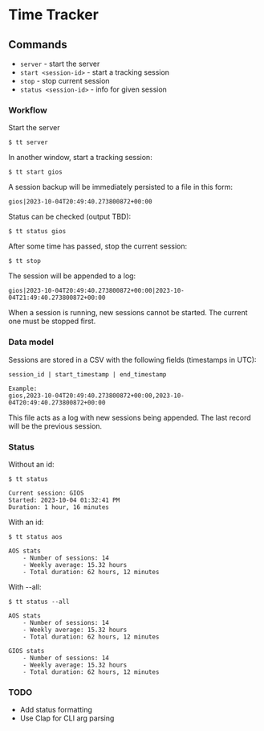 # Time Tracker

## Commands
* `server` - start the server
* `start <session-id>` - start a tracking session
* `stop` - stop current session
* `status <session-id>` - info for given session

### Workflow
Start the server
```
$ tt server
```
In another window, start a tracking session:
```
$ tt start gios
```
A session backup will be immediately persisted to a file in this form:
```
gios|2023-10-04T20:49:40.273800872+00:00
```
Status can be checked (output TBD):
```
$ tt status gios
```
After some time has passed, stop the current session:
```
$ tt stop
```
The session will be appended to a log:
```
gios|2023-10-04T20:49:40.273800872+00:00|2023-10-04T21:49:40.273800872+00:00
```
When a session is running, new sessions cannot be started. The current one must be stopped first.

### Data model
Sessions are stored in a CSV with the following fields (timestamps in UTC):
```
session_id | start_timestamp | end_timestamp

Example:
gios,2023-10-04T20:49:40.273800872+00:00,2023-10-04T20:49:40.273800872+00:00
```
This file acts as a log with new sessions being appended. The last record will be the previous session.

### Status
Without an id:
```
$ tt status

Current session: GIOS
Started: 2023-10-04 01:32:41 PM
Duration: 1 hour, 16 minutes
```

With an id:
```
$ tt status aos

AOS stats
    - Number of sessions: 14
    - Weekly average: 15.32 hours
    - Total duration: 62 hours, 12 minutes
```

With --all:
```
$ tt status --all

AOS stats
    - Number of sessions: 14
    - Weekly average: 15.32 hours
    - Total duration: 62 hours, 12 minutes

GIOS stats
    - Number of sessions: 14
    - Weekly average: 15.32 hours
    - Total duration: 62 hours, 12 minutes
```

### TODO
- Add status formatting
- Use Clap for CLI arg parsing
